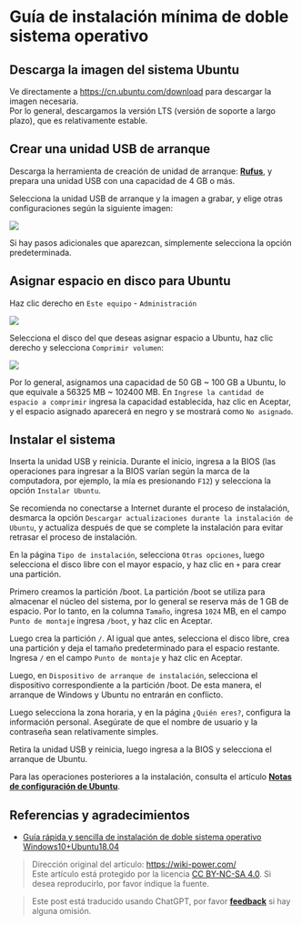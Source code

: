 # Guía de instalación mínima de doble sistema operativo

## Descarga la imagen del sistema Ubuntu

Ve directamente a <https://cn.ubuntu.com/download> para descargar la imagen necesaria.  
Por lo general, descargamos la versión LTS (versión de soporte a largo plazo), que es relativamente estable.

## Crear una unidad USB de arranque

Descarga la herramienta de creación de unidad de arranque: [**Rufus**](http://rufus.ie/), y prepara una unidad USB con una capacidad de 4 GB o más.

Selecciona la unidad USB de arranque y la imagen a grabar, y elige otras configuraciones según la siguiente imagen:

![](https://f004.backblazeb2.com/file/wiki-media/img/20210323163003.png)

Si hay pasos adicionales que aparezcan, simplemente selecciona la opción predeterminada.

## Asignar espacio en disco para Ubuntu

Haz clic derecho en `Este equipo` - `Administración`

![](https://f004.backblazeb2.com/file/wiki-media/img/20210323163446.png)

Selecciona el disco del que deseas asignar espacio a Ubuntu, haz clic derecho y selecciona `Comprimir volumen`:

![](https://f004.backblazeb2.com/file/wiki-media/img/20210323164043.png)

Por lo general, asignamos una capacidad de 50 GB ~ 100 GB a Ubuntu, lo que equivale a 56325 MB ~ 102400 MB. En `Ingrese la cantidad de espacio a comprimir` ingresa la capacidad establecida, haz clic en Aceptar, y el espacio asignado aparecerá en negro y se mostrará como `No asignado`.

## Instalar el sistema

Inserta la unidad USB y reinicia. Durante el inicio, ingresa a la BIOS (las operaciones para ingresar a la BIOS varían según la marca de la computadora, por ejemplo, la mía es presionando `F12`) y selecciona la opción `Instalar Ubuntu`.

Se recomienda no conectarse a Internet durante el proceso de instalación, desmarca la opción `Descargar actualizaciones durante la instalación de Ubuntu`, y actualiza después de que se complete la instalación para evitar retrasar el proceso de instalación.

En la página `Tipo de instalación`, selecciona `Otras opciones`, luego selecciona el disco libre con el mayor espacio, y haz clic en `+` para crear una partición.

Primero creamos la partición /boot. La partición /boot se utiliza para almacenar el núcleo del sistema, por lo general se reserva más de 1 GB de espacio. Por lo tanto, en la columna `Tamaño`, ingresa `1024` MB, en el campo `Punto de montaje` ingresa `/boot`, y haz clic en Aceptar.

Luego crea la partición `/`. Al igual que antes, selecciona el disco libre, crea una partición y deja el tamaño predeterminado para el espacio restante. Ingresa `/` en el campo `Punto de montaje` y haz clic en Aceptar.

Luego, en `Dispositivo de arranque de instalación`, selecciona el dispositivo correspondiente a la partición /boot. De esta manera, el arranque de Windows y Ubuntu no entrarán en conflicto.

Luego selecciona la zona horaria, y en la página `¿Quién eres?`, configura la información personal. Asegúrate de que el nombre de usuario y la contraseña sean relativamente simples.

Retira la unidad USB y reinicia, luego ingresa a la BIOS y selecciona el arranque de Ubuntu.

Para las operaciones posteriores a la instalación, consulta el artículo [**Notas de configuración de Ubuntu**](https://wiki-power.com/es/Ubuntu%E9%85%8D%E7%BD%AE%E7%AC%94%E8%AE%B0).

## Referencias y agradecimientos

- [Guía rápida y sencilla de instalación de doble sistema operativo Windows10+Ubuntu18.04](https://regulus.cc/2019/10/05/Windows10+Ubuntu18.04%E5%8F%8C%E7%B3%BB%E7%BB%9F%E7%AE%80%E5%8D%95%E5%AE%89%E8%A3%85%E6%8C%87%E5%8C%97/)

> Dirección original del artículo: <https://wiki-power.com/>  
> Este artículo está protegido por la licencia [CC BY-NC-SA 4.0](https://creativecommons.org/licenses/by/4.0/deed.zh). Si desea reproducirlo, por favor indique la fuente.

> Este post está traducido usando ChatGPT, por favor [**feedback**](https://github.com/linyuxuanlin/Wiki_MkDocs/issues/new) si hay alguna omisión.